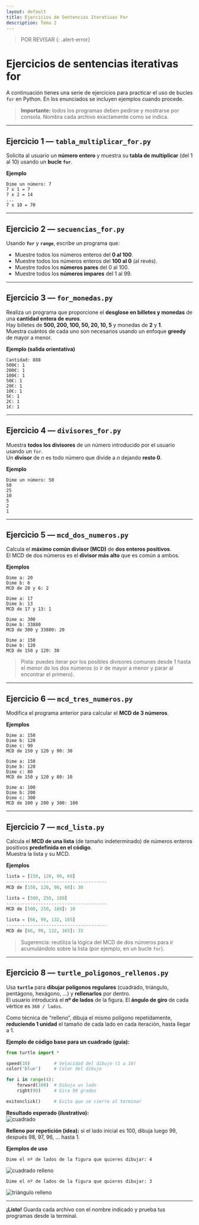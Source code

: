 ```yaml
---
layout: default
title: Ejercicios de Sentencias Iterativas For
description: Tema 2
---
```


> POR REVISAR
{: .alert-error}

# Ejercicios de sentencias iterativas for

A continuación tienes una serie de ejercicios para practicar el uso de bucles `for` en Python. En los enunciados se incluyen ejemplos cuando procede.

> **Importante:** todos los programas deben pedirse y mostrarse por consola. Nombra cada archivo exactamente como se indica.

---

## Ejercicio 1 — `tabla_multiplicar_for.py`

Solicita al usuario un **número entero** y muestra su **tabla de multiplicar** (del 1 al 10) usando un **bucle `for`**.

**Ejemplo**  
```
Dime un número: 7
7 x 1 = 7
7 x 2 = 14
...
7 x 10 = 70
```

---

## Ejercicio 2 — `secuencias_for.py`

Usando **`for`** y **`range`**, escribe un programa que:
- Muestre todos los números enteros del **0 al 100**.
- Muestre todos los números enteros del **100 al 0** (al revés).
- Muestre todos los **números pares** del 0 al 100.
- Muestre todos los **números impares** del 1 al 99.

---

## Ejercicio 3 — `for_monedas.py`

Realiza un programa que proporcione el **desglose en billetes y monedas** de una **cantidad entera de euros**.  
Hay billetes de **500, 200, 100, 50, 20, 10, 5** y monedas de **2** y **1**.  
Muestra cuántos de cada uno son necesarios usando un enfoque **greedy** de mayor a menor.

**Ejemplo (salida orientativa)**  
```
Cantidad: 888
500€: 1
200€: 1
100€: 1
50€: 1
20€: 1
10€: 1
5€: 1
2€: 1
1€: 1
```

---

## Ejercicio 4 — `divisores_for.py`

Muestra **todos los divisores** de un número introducido por el usuario usando un `for`.  
Un **divisor** de *n* es todo número que divide a *n* dejando **resto 0**.

**Ejemplo**  
```
Dime un número: 50
50
25
10
5
2
1
```

---

## Ejercicio 5 — `mcd_dos_numeros.py`

Calcula el **máximo común divisor (MCD)** de **dos enteros positivos**.  
El MCD de dos números es el **divisor más alto** que es común a ambos.

**Ejemplos**  
```
Dime a: 20
Dime b: 6
MCD de 20 y 6: 2
```
```
Dime a: 17
Dime b: 13
MCD de 17 y 13: 1
```
```
Dime a: 300
Dime b: 33880
MCD de 300 y 33880: 20
```
```
Dime a: 150
Dime b: 120
MCD de 150 y 120: 30
```

> Pista: puedes iterar por los posibles divisores comunes desde 1 hasta el menor de los dos números (o ir de mayor a menor y parar al encontrar el primero).

---

## Ejercicio 6 — `mcd_tres_numeros.py`

Modifica el programa anterior para calcular el **MCD de 3 números**.

**Ejemplos**  
```
Dime a: 150
Dime b: 120
Dime c: 90
MCD de 150 y 120 y 90: 30
```
```
Dime a: 150
Dime b: 120
Dime c: 80
MCD de 150 y 120 y 80: 10
```
```
Dime a: 100
Dime b: 200
Dime c: 300
MCD de 100 y 200 y 300: 100
```

---

## Ejercicio 7 — `mcd_lista.py`

Calcula el **MCD de una lista** (de tamaño indeterminado) de números enteros positivos **predefinida en el código**.  
Muestra la lista y su MCD.

**Ejemplos**  
```python
lista = [150, 120, 90, 60]
--------------------------------------
MCD de [150, 120, 90, 60]: 30
```
```python
lista = [500, 250, 180]
--------------------------------------
MCD de [500, 250, 180]: 10
```
```python
lista = [66, 99, 132, 165]
--------------------------------------
MCD de [66, 99, 132, 165]: 33
```

> Sugerencia: reutiliza la lógica del MCD de dos números para ir acumulándolo sobre la lista (por ejemplo, en un bucle `for`).

---

## Ejercicio 8 — `turtle_poligonos_rellenos.py`

Usa **`turtle`** para **dibujar polígonos regulares** (cuadrado, triángulo, pentágono, hexágono, …) y **rellenarlos** por dentro.  
El usuario introducirá el **nº de lados** de la figura. El **ángulo de giro** de cada vértice es `360 / lados`.

Como técnica de “relleno”, dibuja el mismo polígono repetidamente, **reduciendo 1 unidad** el tamaño de cada lado en cada iteración, hasta llegar a 1.

**Ejemplo de código base para un cuadrado (guía):**
```python
from turtle import *

speed(10)         # Velocidad del dibujo (1 a 10)
color('blue')     # Color del dibujo

for i in range(4):
    forward(100)  # Dibuja un lado
    right(90)     # Gira 90 grados

exitonclick()     # Evita que se cierre al terminar
```

**Resultado esperado (ilustrativo):**  
![cuadrado](https://aules.edu.gva.es/batxillerat/draftfile.php/1418330/user/draft/758161278/image%20%283%29.png)

**Relleno por repetición (idea):** si el lado inicial es 100, dibuja luego 99, después 98, 97, 96, … hasta 1.

**Ejemplos de uso**  
```
Dime el nº de lados de la figura que quieres dibujar: 4
```
![cuadrado relleno](https://aules.edu.gva.es/batxillerat/draftfile.php/1418330/user/draft/758161278/cuadrado.gif)

```
Dime el nº de lados de la figura que quieres dibujar: 3
```
![triángulo relleno](https://aules.edu.gva.es/batxillerat/draftfile.php/1418330/user/draft/758161278/triangulo.gif)

---

**¡Listo!** Guarda cada archivo con el nombre indicado y prueba tus programas desde la terminal.
